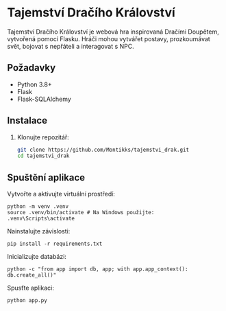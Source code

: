 # Tajemství Dračího Království

Tajemství Dračího Království je webová hra inspirovaná Dračími Doupětem, vytvořená pomocí Flasku. Hráči mohou vytvářet postavy, prozkoumávat svět, bojovat s nepřáteli a interagovat s NPC.

## Požadavky

- Python 3.8+
- Flask
- Flask-SQLAlchemy

## Instalace

1. Klonujte repozitář:
   ```sh
   git clone https://github.com/Montikks/tajemstvi_drak.git
   cd tajemstvi_drak

## Spuštění aplikace

Vytvořte a aktivujte virtuální prostředí:
    
    python -m venv .venv
    source .venv/bin/activate # Na Windows použijte: .venv\Scripts\activate

Nainstalujte závislosti:

    pip install -r requirements.txt

Inicializujte databázi:

    python -c "from app import db, app; with app.app_context(): db.create_all()"

Spusťte aplikaci:

    python app.py


